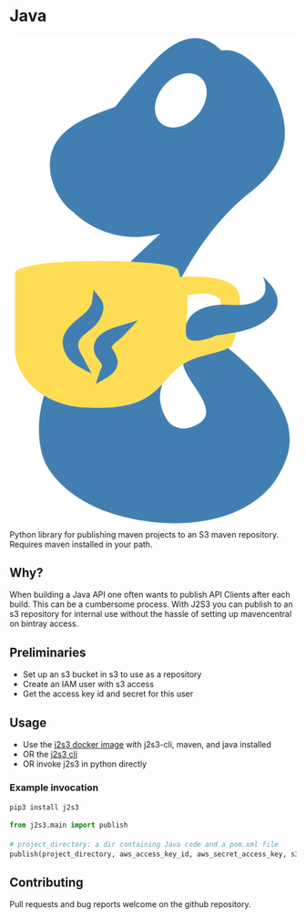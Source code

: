# Java 
![logo.png](logo.png)
Python library for publishing maven projects to an S3 maven repository. Requires maven installed in your path. 

## Why?
When building a Java API one often wants to publish API Clients after each build. This can be a cumbersome process. With J2S3 you can publish to an s3 repository for internal use without the hassle of setting up mavencentral on bintray access.

## Preliminaries
- Set up an s3 bucket in s3 to use as a repository
- Create an IAM user with s3 access
- Get the access key id and secret for this user

## Usage
- Use the [j2s3 docker image](https://hub.docker.com/r/jackmahoney/j2s3/) with j2s3-cli, maven, and java installed
- OR the [j2s3 cli](https://pypi.org/project/j2s3-cli/)
- OR invoke j2s3 in python directly


### Example invocation

```bash
pip3 install j2s3
```

```python
from j2s3.main import publish

# project_directory: a dir containing Java code and a pom.xml file
publish(project_directory, aws_access_key_id, aws_secret_access_key, s3_bucket_name)
```

## Contributing
Pull requests and bug reports welcome on the github repository.

